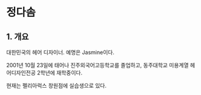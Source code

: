 # 정다솜
## 1. 개요
대한민국의 헤어 디자이너. 예명은 Jasmine이다.

2001년 10월 23일에 태어나 진주외국어고등학교를 졸업하고, 동주대학교 미용계열 헤어디자인전공 2학년에 재학중이다. 

현재는 펠리아럭스 창원점에 실습생으로 있다.